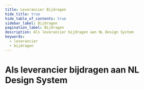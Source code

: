 ```yaml
---
title: Leverancier Bijdragen
hide_title: true
hide_table_of_contents: true
sidebar_label: Bijdragen
pagination_label: Bijdragen
description: Als leverancier bijdragen aan NL Design System
keywords:
  - leverancier
  - bijdragen
---
```


# Als leverancier bijdragen aan NL Design System
